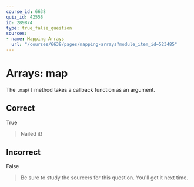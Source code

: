 ```yaml
---
course_id: 6638
quiz_id: 42558
id: 289874
type: true_false_question
sources:
- name: Mapping Arrays
  url: "/courses/6638/pages/mapping-arrays?module_item_id=523485"
---
```


# Arrays: map

The `.map()` method takes a callback function as an argument.

## Correct

True

> Nailed it!

## Incorrect

False

> Be sure to study the source/s for this question. You'll get it next time.
